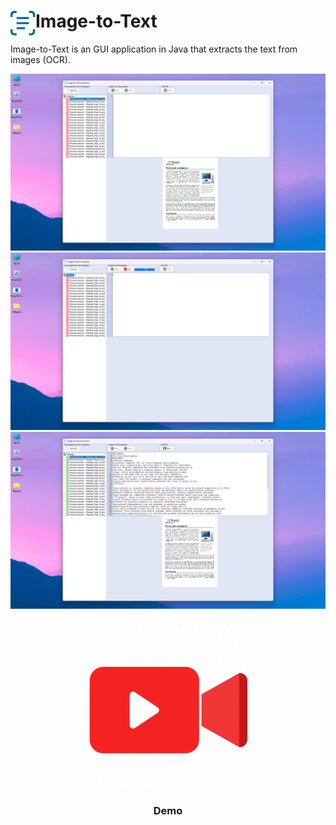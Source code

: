 <!----------------------------------------------------------->
<!---   I   M   A   G   E      T   O      T   E   X   T   --->
<!----------------------------------------------------------->
<h1>
    <img align="left" alt="Delve" width="40px" src="https://github.com/c-h-a-r-i-s/resources/blob/main/images/image-to-text/image-to-text.png"/>Image-to-Text
</h1>
Image-to-Text is an GUI application in Java that extracts the text from images (OCR).

![Image-to-Text Screen Shot #1][image-to-text-screenshot-1]
![Image-to-Text Screen Shot #2][image-to-text-screenshot-2]
![Image-to-Text Screen Shot #3][image-to-text-screenshot-3]
<br><br>

<p align="center">
    <a href=https://www.youtube.com/watch?v=29GRbcnm3e4>
        <img align="center" alt="video icon" width="256px" src="https://github.com/c-h-a-r-i-s/resources/blob/main/images/profile/video.png"/>
    </a>
    <br>
    <h3 align="center">Demo</h3>
</p>

<!-- MARKDOWN LINKS & IMAGES -->
[image-to-text-screenshot-1]: https://github.com/c-h-a-r-i-s/resources/blob/main/images/image-to-text/screenshot1.png
[image-to-text-screenshot-2]: https://github.com/c-h-a-r-i-s/resources/blob/main/images/image-to-text/screenshot2.png
[image-to-text-screenshot-3]: https://github.com/c-h-a-r-i-s/resources/blob/main/images/image-to-text/screenshot3.png
